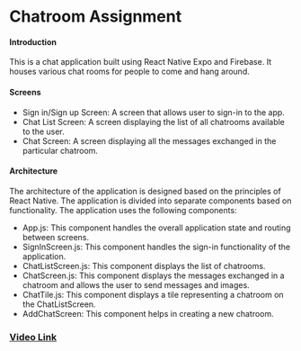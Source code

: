 # Chatroom Assignment

#### Introduction
This is a chat application built using React Native Expo and Firebase. It houses various chat rooms for people to come and hang around.

#### Screens

* Sign in/Sign up Screen: A screen that allows user to sign-in to the app. 
* Chat List Screen: A screen displaying the list of all chatrooms available to the user.
* Chat Screen: A screen displaying all the messages exchanged in the particular chatroom.

#### Architecture
The architecture of the application is designed based on the principles of React Native. The application is divided into separate components based on functionality. The application uses the following components:

* App.js: This component handles the overall application state and routing between screens.
* SignInScreen.js: This component handles the sign-in functionality of the application.
* ChatListScreen.js: This component displays the list of chatrooms.
* ChatScreen.js: This component displays the messages exchanged in a chatroom and allows the user to send messages and images.
* ChatTile.js: This component displays a tile representing a chatroom on the ChatListScreen.
* AddChatScreen: This component helps in creating a new chatroom.

### [Video Link](https://drive.google.com/drive/folders/1WR7xnLIfC5vgw5rV9paTwxQT2i0X72PA?usp=share_link)
